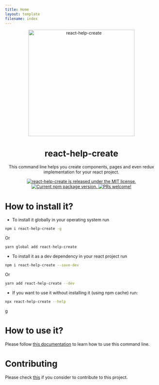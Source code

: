 ```yaml
---
title: Home
layout: template
filename: index
---
```


<p align="center">
  <img src="https://user-images.githubusercontent.com/48713070/130338182-bfd64ba3-bdd0-4384-8560-c0c0021a8d02.png" width="350" height="350" alt="react-help-create"/>
</p>
<h1 align="center">react-help-create</h1>
<p align="center">This command line helps you create components, pages and even redux implementation for your react project.</p>

<p align="center">
  <a href="https://github.com/Omar-Belghaouti/react-help-create/blob/main/LICENSE">
    <img src="https://img.shields.io/badge/license-MIT-blue.svg" alt="react-help-create is released under the MIT license." />
  </a>
  <a href="https://www.npmjs.com/package/react-help-create">
    <img src="https://img.shields.io/npm/v/react-help-create?color=e80441&label=react-help-create" alt="Current npm package version." />
  </a>
  <a href="https://github.com/Omar-Belghaouti/react-help-create/blob/main/CONTRIBUTING.md">
    <img src="https://img.shields.io/badge/PRs-welcome-brightgreen.svg" alt="PRs welcome!" />
  </a>
</p>

# How to install it?

- To install it globally in your operating system run

```sh
npm i react-help-create -g
```

Or

```sh
yarn global add react-help-create
```

- To install it as a dev dependency in your react project run

```sh
npm i react-help-create --save-dev
```

Or

```sh
yarn add react-help-create --dev
```

- If you want to use it without installing it (using npm cache) run:

```sh
npx react-help-create --help
```

g

# How to use it?

Please follow [this documentation](TOC.md) to learn how to use this command line.

# Contributing

Please check [this](CONTRIBUTING.md) if you consider to contribute to this project.
